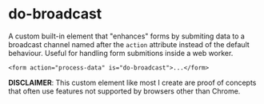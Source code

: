 # do-broadcast

A custom built-in element that "enhances" forms by submiting data to a broadcast channel named after the `action` attribute instead of the default behaviour. 
Useful for handling form submitions inside a web worker.

```
<form action="process-data" is="do-broadcast">...</form>
```

**DISCLAIMER**: This custom element like most I create are proof of concepts that often use features not supported by browsers other than Chrome.

